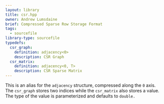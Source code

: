 ```yaml
---
layout: library
title: csr.hpp
owner: Andrew Lumsdaine
brief: Compressed Sparse Row Storage Format
tags:
  - sourcefile
library-type: sourcefile
typedefs:
  csr_graph:
    definition: adjacency<0>
    description: CSR Graph
  csr_matrix:
    definition: adjacency<0, T>
    description: CSR Sparse Matrix
---
```


This is an alias for the `adjacency` structure, compressed along the `0` axis.
The `csr_graph` stores two indices while the `csr_matrix` also stores a value.
The type of the value is parameterized and defaults to `double.`

```{index}  csr.hpp
```

